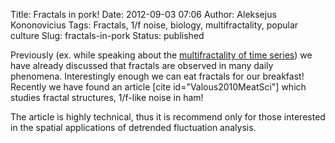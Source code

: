 Title: Fractals in pork!
Date: 2012-09-03 07:06
Author: Aleksejus Kononovicius
Tags: Fractals, 1/f noise, biology, multifractality, popular culture
Slug: fractals-in-pork
Status: published

Previously (ex. while speaking about the
[multifractality of time
series](/multifractality-time-series)) we have
already discussed that fractals are observed in many daily phenomena.
Interestingly enough we can eat fractals for our breakfast! Recently we
have found an article \[cite id="Valous2010MeatSci"\] which studies
fractal structures, 1/f-like noise in ham!<!--more-->

The article is highly technical, thus it is recommend only for those
interested in the spatial applications of detrended fluctuation
analysis.
